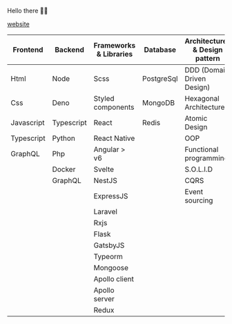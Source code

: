 Hello there 👋🚀

[website](https://portfolio-ubqsb.ondigitalocean.app/)


| Frontend      | Backend       | Frameworks & Libraries | Database     | Architectures & Design pattern     |
| ------------- | ------------- | ---------------------- | -------------| ---------------------------------- |
| Html          | Node          | Scss                   | PostgreSql   | DDD (Domain Driven Design)         |
| Css           | Deno          | Styled components      | MongoDB      | Hexagonal Architecture             |
| Javascript    | Typescript    | React                  | Redis        | Atomic Design                      |
| Typescript    | Python        | React Native           |              | OOP                                |
| GraphQL       | Php           | Angular > v6           |              | Functional programming             |
|               | Docker        | Svelte                 |              | S.O.L.I.D                          |
|               | GraphQL       | NestJS                 |              | CQRS                               |
| |                             | ExpressJS              |              | Event sourcing                     |
| |                             | Laravel                | | 
| |                             | Rxjs                   | | 
| |                             | Flask                  | | 
| |                             | GatsbyJS               | | 
| |                             | Typeorm                | | 
| |                             | Mongoose               | | 
| |                             | Apollo client          | | 
| |                             | Apollo server          | | 
| |                             | Redux                  | | 
 
